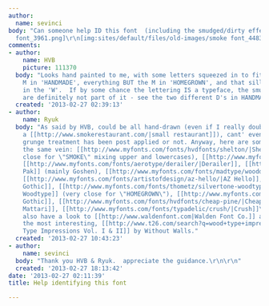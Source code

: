```yaml
---
author:
  name: sevinci
body: "Can someone help ID this font  (including the smudged/dirty effect)?\r\n\r\n[img:sites/default/files/old-images/smoke
  font_3961.png]\r\n[img:sites/default/files/old-images/smoke font_4483.png]"
comments:
- author:
    name: HVB
    picture: 111370
  body: "Looks hand painted to me, with some letters squeezed in to fit (such as the
    M in 'HANDMADE', everything BUT the M in 'HOMEGROWN', and that silly central peak
    in the 'W'.  If by some chance the lettering IS a typeface, the smudge effects
    are definitely not part of it - see the two different D's in HANDMADE.\r\n- Herb"
  created: '2013-02-27 02:39:13'
- author:
    name: Ryuk
  body: "As said by HVB, could be all hand-drawn (even if I really doubt for such
    a [[http://www.smokerestaurant.com/|small restaurant]]), cant' even state if this
    grunge treatment has been post applied or not. Anyway, here are some fonts in
    the same vein: [[http://www.myfonts.com/fonts/hvdfonts/shelton/|Shelton]] (very
    close for \"SMOKE\" mixing upper and lowercases), [[http://www.myfonts.com/fonts/aerotype/thunderhouse/|Thunderhouse]],
    [[http://www.myfonts.com/fonts/aerotype/derailer/|Derailer]], [[http://www.myfonts.com/fonts/chank/blinc-pak/|Blinc
    Pak]] (mainly Goshen), [[http://www.myfonts.com/fonts/madtype/wooddale/|Wooddale]],
    [[http://www.myfonts.com/fonts/artistofdesign/az-hello/|AZ Hello]], [[http://www.myfonts.com/fonts/device/wormwood-gothic/|Wormwood
    Gothic]], [[http://www.myfonts.com/fonts/thometz/silvertone-woodtype/|Silvertone
    Woodtype]] (very close for \"HOMEGROWN\"), [[http://www.myfonts.com/fonts/ephemera/toronto-gothic/|Toronto
    Gothic]], [[http://www.myfonts.com/fonts/hvdfonts/cheap-pine/|Cheap Pine]], [[http://www.myfonts.com/fonts/flat-it/mocha-mattari/|Mocha
    Mattari]], [[http://www.myfonts.com/fonts/typadelic/crush/|Crush]]\r\nYou may
    also have a look to [[http://www.waldenfont.com|Walden Font Co.]] and, probably
    the most interesting, [[http://www.t26.com/search?q=wood+type+impressions|Wood
    Type Impressions Vol. I & II]] by Without Walls."
  created: '2013-02-27 10:43:23'
- author:
    name: sevinci
  body: "Thank you HVB & Ryuk.  appreciate the guidance.\r\n\r\n"
  created: '2013-02-27 18:13:42'
date: '2013-02-27 02:11:39'
title: Help identifying this font

---
```

